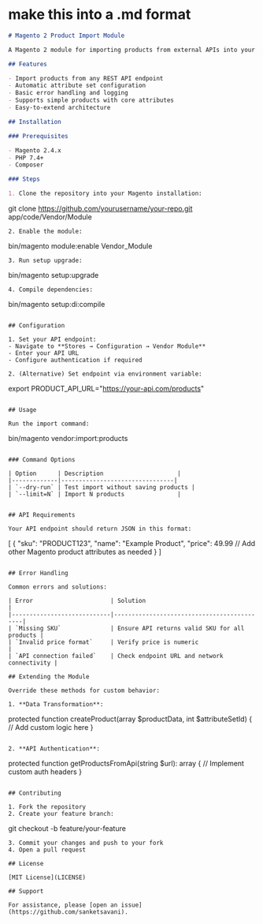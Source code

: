 # make this into a .md format

```markdown
# Magento 2 Product Import Module

A Magento 2 module for importing products from external APIs into your Magento store.

## Features

- Import products from any REST API endpoint
- Automatic attribute set configuration
- Basic error handling and logging
- Supports simple products with core attributes
- Easy-to-extend architecture

## Installation

### Prerequisites

- Magento 2.4.x
- PHP 7.4+
- Composer

### Steps

1. Clone the repository into your Magento installation:
```

git clone https://github.com/yourusername/your-repo.git app/code/Vendor/Module

```
2. Enable the module:
```

bin/magento module:enable Vendor_Module

```
3. Run setup upgrade:
```

bin/magento setup:upgrade

```
4. Compile dependencies:
```

bin/magento setup:di:compile

```

## Configuration

1. Set your API endpoint:
- Navigate to **Stores → Configuration → Vendor Module**
- Enter your API URL
- Configure authentication if required

2. (Alternative) Set endpoint via environment variable:
```

export PRODUCT_API_URL="https://your-api.com/products"

```

## Usage

Run the import command:
```

bin/magento vendor:import:products

```

### Command Options

| Option      | Description                     |
|-------------|--------------------------------|
| `--dry-run` | Test import without saving products |
| `--limit=N` | Import N products               |


## API Requirements

Your API endpoint should return JSON in this format:
```

[
{
"sku": "PRODUCT123",
"name": "Example Product",
"price": 49.99
// Add other Magento product attributes as needed
}
]

```

## Error Handling

Common errors and solutions:

| Error                      | Solution                                   |
|----------------------------|--------------------------------------------|
| `Missing SKU`              | Ensure API returns valid SKU for all products |
| `Invalid price format`     | Verify price is numeric                     |
| `API connection failed`    | Check endpoint URL and network connectivity |

## Extending the Module

Override these methods for custom behavior:

1. **Data Transformation**:
```

protected function createProduct(array \$productData, int \$attributeSetId)
{
// Add custom logic here
}

```

2. **API Authentication**:
```

protected function getProductsFromApi(string \$url): array
{
// Implement custom auth headers
}

```

## Contributing

1. Fork the repository
2. Create your feature branch:
```

git checkout -b feature/your-feature

```
3. Commit your changes and push to your fork
4. Open a pull request

## License

[MIT License](LICENSE)

## Support

For assistance, please [open an issue](https://github.com/sanketsavani).
```

